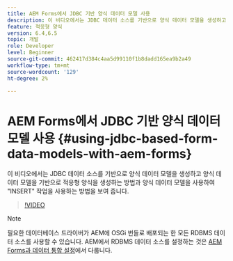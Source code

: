 ```yaml
---
title: AEM Forms에서 JDBC 기반 양식 데이터 모델 사용
description: 이 비디오에서는 JDBC 데이터 소스를 기반으로 양식 데이터 모델을 생성하고 양식 데이터 모델을 기반으로 적응형 양식을 생성하는 방법과 양식 데이터 모델을 사용하여 "INSERT" 작업을 사용하는 방법을 보여 줍니다.
feature: 적응형 양식
version: 6.4,6.5
topic: 개발
role: Developer
level: Beginner
source-git-commit: 462417d384c4aa5d99110f1b8dadd165ea9b2a49
workflow-type: tm+mt
source-wordcount: '129'
ht-degree: 2%

---
```



# AEM Forms에서 JDBC 기반 양식 데이터 모델 사용 {#using-jdbc-based-form-data-models-with-aem-forms}

이 비디오에서는 JDBC 데이터 소스를 기반으로 양식 데이터 모델을 생성하고 양식 데이터 모델을 기반으로 적응형 양식을 생성하는 방법과 양식 데이터 모델을 사용하여 &quot;INSERT&quot; 작업을 사용하는 방법을 보여 줍니다.

>[!VIDEO](https://video.tv.adobe.com/v/17736/?quality=9&learn=on)

>[!NOTE]
>
>필요한 데이터베이스 드라이버가 AEM에 OSGi 번들로 배포되는 한 모든 RDBMS 데이터 소스를 사용할 수 있습니다. AEM에서 RDBMS 데이터 소스를 설정하는 것은 [AEM Forms과 데이터 통합 설정](/help/forms/adaptive-forms/data-integration-technical-video-setup.md)에서 다룹니다.

